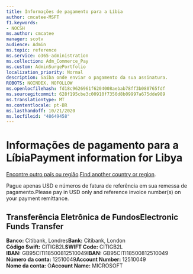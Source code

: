 ```yaml
---
title: Informações de pagamento para a Líbia
author: cmcatee-MSFT
f1.keywords:
- NOCSH
ms.author: cmcatee
manager: scotv
audience: Admin
ms.topic: reference
ms.service: o365-administration
ms.collection: Adm_Commerce_Pay
ms.custom: AdminSurgePortfolio
localization_priority: Normal
description: Saiba onde enviar o pagamento da sua assinatura.
ROBOTS: NOINDEX, NOFOLLOW
ms.openlocfilehash: fd18c9626961f6204008aebab78ff3b080765fdf
ms.sourcegitcommit: 628f195cbe3c00910f7350d8b09997a675dde989
ms.translationtype: MT
ms.contentlocale: pt-BR
ms.lasthandoff: 10/21/2020
ms.locfileid: "48649458"
---
```

# <a name="payment-information-for-libya"></a><span data-ttu-id="4f800-103">Informações de pagamento para a Líbia</span><span class="sxs-lookup"><span data-stu-id="4f800-103">Payment information for Libya</span></span>

<span data-ttu-id="4f800-104">[Encontre outro país ou região](../billing-and-payments/pay-for-your-subscription.md).</span><span class="sxs-lookup"><span data-stu-id="4f800-104">[Find another country or region](../billing-and-payments/pay-for-your-subscription.md).</span></span>

<span data-ttu-id="4f800-105">Pague apenas USD e números de fatura de referência em sua remessa de pagamento.</span><span class="sxs-lookup"><span data-stu-id="4f800-105">Please pay in USD only and reference invoice number(s) on your payment remittance.</span></span>

## <a name="electronic-funds-transfer"></a><span data-ttu-id="4f800-106">Transferência Eletrônica de Fundos</span><span class="sxs-lookup"><span data-stu-id="4f800-106">Electronic Funds Transfer</span></span>

<span data-ttu-id="4f800-107">**Banco:** Citibank, Londres</span><span class="sxs-lookup"><span data-stu-id="4f800-107">**Bank:** Citibank, London</span></span>  
<span data-ttu-id="4f800-108">**Código Swift:** CITIGB2L</span><span class="sxs-lookup"><span data-stu-id="4f800-108">**SWIFT Code:** CITIGB2L</span></span>  
<span data-ttu-id="4f800-109">**IBAN:** GB95CITI18500812510049</span><span class="sxs-lookup"><span data-stu-id="4f800-109">**IBAN:** GB95CITI18500812510049</span></span>  
<span data-ttu-id="4f800-110">**Número da conta:** 12510049</span><span class="sxs-lookup"><span data-stu-id="4f800-110">**Account Number:** 12510049</span></span>  
<span data-ttu-id="4f800-111">**Nome da conta:** O</span><span class="sxs-lookup"><span data-stu-id="4f800-111">**Account Name:** MICROSOFT</span></span>  